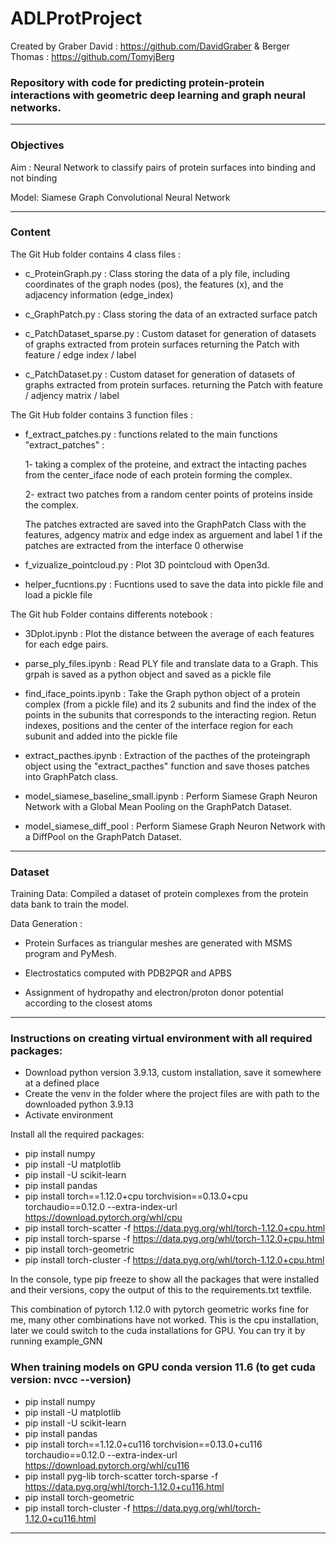 # ADLProtProject

Created by Graber David : https://github.com/DavidGraber
& Berger Thomas : https://github.com/TomyjBerg

### Repository with code for predicting protein-protein interactions with geometric deep learning and graph neural networks.

--------------------------------------------------------------------------------------------------
### Objectives

Aim : Neural Network to classify pairs of  protein surfaces into binding and not binding

Model: Siamese Graph Convolutional Neural Network​

---------------------------------------------------------------------------------------------------
### Content

The Git Hub folder contains 4 class files :

- c_ProteinGraph.py : Class storing the data of a ply file, including coordinates of the graph nodes (pos), 
    the features (x), and the adjacency information (edge_index)

- c_GraphPatch.py : Class storing the data of an extracted surface patch

- c_PatchDataset_sparse.py : Custom dataset for generation of datasets of graphs extracted from protein surfaces
returning the Patch with feature / edge index / label

- c_PatchDataset.py : Custom dataset for generation of datasets of graphs extracted from protein surfaces.
returning the Patch with feature / adjency matrix / label


The Git Hub folder contains 3 function files :

- f_extract_patches.py : functions related to the main functions "extract_patches" :

    1- taking a complex of the proteine, and extract the intacting paches from the center_iface node of each protein forming the complex.  

    2- extract two patches from a random center points of proteins inside the complex.

    The patches extracted are saved into the GraphPatch Class with the features, adgency matrix and edge index as arguement and label 1 if the patches are extracted from the interface 0 otherwise

- f_vizualize_pointcloud.py : Plot 3D pointcloud with Open3d.

- helper_fucntions.py : Fucntions used to save the data into pickle file and load a pickle file


The Git hub Folder contains differents notebook :

- 3Dplot.ipynb : Plot the distance between the average of each features for each edge pairs.

- parse_ply_files.ipynb : Read PLY file and translate data to a Graph. This grpah is saved as a python object and saved as a pickle file

- find_iface_points.ipynb : Take the Graph python object of a protein complex (from a pickle file) and its 2 subunits and find the index of the points in the subunits that corresponds to the interacting region. Retun indexes, positions and the center of the interface region for each subunit and added into the pickle file

- extract_pacthes.ipynb : Extraction of the pacthes of the proteingraph object using the "extract_pacthes" function and save thoses patches into GraphPatch class.

- model_siamese_baseline_small.ipynb : Perform Siamese Graph Neuron Network with a Global Mean Pooling on the GraphPatch Dataset.

- model_siamese_diff_pool : Perform Siamese Graph Neuron Network with a DiffPool on the GraphPatch Dataset.

---------------------------------------------------------------------------------------------------
### Dataset

Training Data: Compiled a dataset of protein complexes from the protein data bank to train the model.​

Data Generation : 

- Protein Surfaces as triangular meshes are generated with MSMS program and PyMesh.​ 

- Electrostatics computed with PDB2PQR and APBS​

- Assignment of hydropathy and electron/proton donor potential according to the closest atoms​


---------------------------------------------------------------------------------------------------
### Instructions on creating virtual environment with all required packages: 

- Download python version 3.9.13, custom installation, save it somewhere at a defined place
- Create the venv in the folder where the project files are with path to the downloaded python 3.9.13
- Activate environment 

Install all the required packages: 

- pip install numpy
- pip install -U matplotlib
- pip install -U scikit-learn
- pip install pandas
- pip install torch==1.12.0+cpu torchvision==0.13.0+cpu torchaudio==0.12.0 --extra-index-url https://download.pytorch.org/whl/cpu
- pip install torch-scatter -f https://data.pyg.org/whl/torch-1.12.0+cpu.html
- pip install torch-sparse -f https://data.pyg.org/whl/torch-1.12.0+cpu.html
- pip install torch-geometric
- pip install torch-cluster -f https://data.pyg.org/whl/torch-1.12.0+cpu.html

In the console, type pip freeze to show all the packages that were installed and their versions, copy the output of this to the requirements.txt textfile.

This combination of pytorch 1.12.0 with pytorch geometric works fine for me, many other combinations have not worked. This is the cpu installation, later we could switch to the cuda installations for GPU. You can try it by running example_GNN


### When training models on GPU conda version 11.6 (to get cuda version: nvcc --version)

- pip install numpy
- pip install -U matplotlib
- pip install -U scikit-learn
- pip install pandas
- pip install torch==1.12.0+cu116 torchvision==0.13.0+cu116 torchaudio==0.12.0 --extra-index-url https://download.pytorch.org/whl/cu116
- pip install pyg-lib torch-scatter torch-sparse -f https://data.pyg.org/whl/torch-1.12.0+cu116.html
- pip install torch-geometric
- pip install torch-cluster -f https://data.pyg.org/whl/torch-1.12.0+cu116.html


------------------------------------------------------------------------------------------------------
